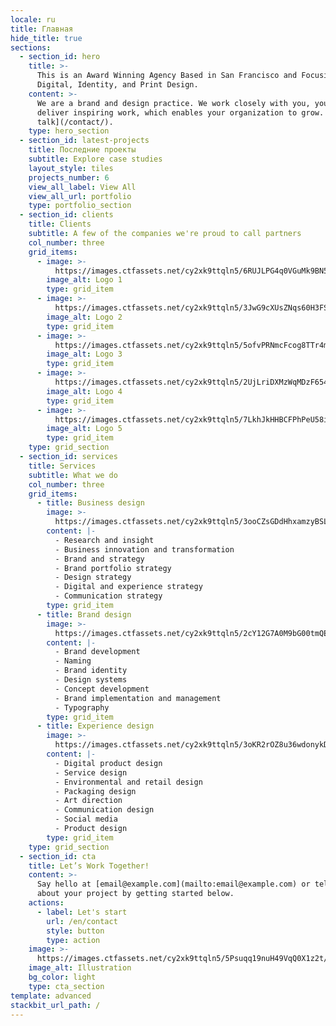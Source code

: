 ```yaml
---
locale: ru
title: Главная
hide_title: true
sections:
  - section_id: hero
    title: >-
      This is an Award Winning Agency Based in San Francisco and Focusing on
      Digital, Identity, and Print Design.
    content: >-
      We are a brand and design practice. We work closely with you, your team to
      deliver inspiring work, which enables your organization to grow. [Let's
      talk](/contact/).
    type: hero_section
  - section_id: latest-projects
    title: Последние проекты
    subtitle: Explore case studies
    layout_style: tiles
    projects_number: 6
    view_all_label: View All
    view_all_url: portfolio
    type: portfolio_section
  - section_id: clients
    title: Clients
    subtitle: A few of the companies we're proud to call partners
    col_number: three
    grid_items:
      - image: >-
          https://images.ctfassets.net/cy2xk9ttqln5/6RUJLPG4q0VGuMk9BN5yWz/a5e8affcf25f9f19bae62142f95ec6ac/logo-1.svg
        image_alt: Logo 1
        type: grid_item
      - image: >-
          https://images.ctfassets.net/cy2xk9ttqln5/3JwG9cXUsZNqs60H3FSjHp/c9da93705091aca832d1f2950af81f1f/logo-2.svg
        image_alt: Logo 2
        type: grid_item
      - image: >-
          https://images.ctfassets.net/cy2xk9ttqln5/5ofvPRNmcFcog8TTr4mAVN/2c1fc4bb1aab8b9c065e935c880b64ed/logo-3.svg
        image_alt: Logo 3
        type: grid_item
      - image: >-
          https://images.ctfassets.net/cy2xk9ttqln5/2UjLriDXMzWqMDzF654j9Y/9394e20d9fd18fd1d2ffb7b08d1f9f90/logo-4.svg
        image_alt: Logo 4
        type: grid_item
      - image: >-
          https://images.ctfassets.net/cy2xk9ttqln5/7LkhJkHHBCFPhPeU58iQ6L/283cbbee1b41e67ae1c5dd8e4cf44fc4/logo-5.svg
        image_alt: Logo 5
        type: grid_item
    type: grid_section
  - section_id: services
    title: Services
    subtitle: What we do
    col_number: three
    grid_items:
      - title: Business design
        image: >-
          https://images.ctfassets.net/cy2xk9ttqln5/3ooCZsGDdHhxamzyBSLc7D/510aa62b50fb0be10b6d504065f25ed1/service-1.svg
        content: |-
          - Research and insight
          - Business innovation and transformation
          - Brand and strategy
          - Brand portfolio strategy
          - Design strategy
          - Digital and experience strategy
          - Communication strategy
        type: grid_item
      - title: Brand design
        image: >-
          https://images.ctfassets.net/cy2xk9ttqln5/2cY12G7A0M9bG00tmQE4uE/474ea1be2edd1a633be700716f8a652c/service-2.svg
        content: |-
          - Brand development
          - Naming
          - Brand identity
          - Design systems
          - Concept development
          - Brand implementation and management
          - Typography
        type: grid_item
      - title: Experience design
        image: >-
          https://images.ctfassets.net/cy2xk9ttqln5/3oKR2rOZ8u36wdonykDUoJ/9ab9aef0f105c1c36af8225fc3e73a47/service-3.svg
        content: |-
          - Digital product design
          - Service design
          - Environmental and retail design
          - Packaging design
          - Art direction
          - Communication design
          - Social media
          - Product design
        type: grid_item
    type: grid_section
  - section_id: cta
    title: Let’s Work Together!
    content: >-
      Say hello at [email@example.com](mailto:email@example.com) or tell us more
      about your project by getting started below.
    actions:
      - label: Let's start
        url: /en/contact
        style: button
        type: action
    image: >-
      https://images.ctfassets.net/cy2xk9ttqln5/5Psuqq19nuH49VqQ0X1z2t/4fcc54d138f7b42623a9d041ab654122/cta.svg
    image_alt: Illustration
    bg_color: light
    type: cta_section
template: advanced
stackbit_url_path: /
---
```

